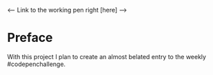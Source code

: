 <-- Link to the working pen right [here] -->

# Preface

With this project I plan to create an almost belated entry to the weekly #codepenchallenge.
